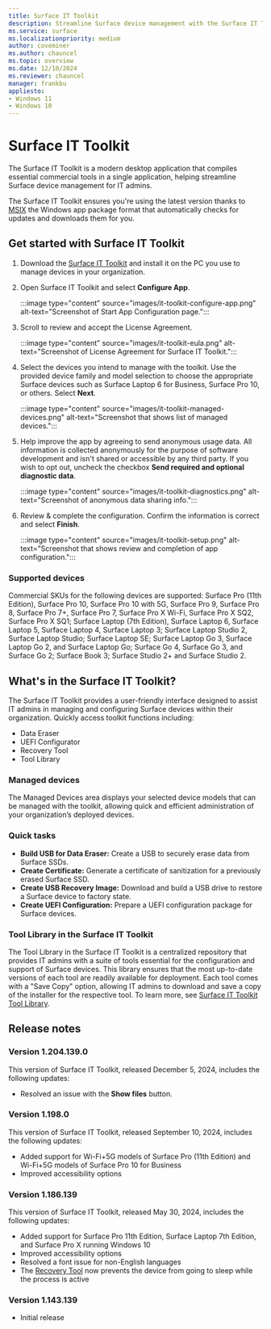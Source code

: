 ```yaml
---
title: Surface IT Toolkit
description: Streamline Surface device management with the Surface IT Toolkit, a comprehensive app for configuration, recovery, and support.
ms.service: surface
ms.localizationpriority: medium
author: coveminer
ms.author: chauncel
ms.topic: overview
ms.date: 12/10/2024
ms.reviewer: chauncel
manager: frankbu
appliesto:
- Windows 11
- Windows 10
---
```


# Surface IT Toolkit

The Surface IT Toolkit is a modern desktop application that compiles essential commercial tools in a single application, helping streamline Surface device management for IT admins.

The Surface IT Toolkit ensures you're using the latest version thanks to [MSIX](/windows/msix/overview) the Windows app package format that automatically checks for updates and downloads them for you.

## Get started with Surface IT Toolkit

1. Download the [Surface IT Toolkit](https://www.microsoft.com/download/details.aspx?id=46703) and install it on the PC you use to manage devices in your organization.

2. Open Surface IT Toolkit and select **Configure App**.

    :::image type="content" source="images/it-toolkit-configure-app.png" alt-text="Screenshot of Start App Configuration page.":::

3. Scroll to review and accept the License Agreement.

    :::image type="content" source="images/it-toolkit-eula.png" alt-text="Screenshot of License Agreement for Surface IT Toolkit.":::

4. Select the devices you intend to manage with the toolkit. Use the provided device family and model selection to choose the appropriate Surface devices such as Surface Laptop 6 for Business, Surface Pro 10, or others. Select **Next**.

    :::image type="content" source="images/it-toolkit-managed-devices.png" alt-text="Screenshot that shows list of managed devices.":::

5. Help improve the app by agreeing to send anonymous usage data. All information is collected anonymously for the purpose of software development and isn't shared or accessible by any third party. If you wish to opt out, uncheck the checkbox **Send required and optional diagnostic data**.

    :::image type="content" source="images/it-toolkit-diagnostics.png" alt-text="Screenshot of anonymous data sharing info.":::

6. Review & complete the configuration. Confirm the information is correct and select **Finish**.

    :::image type="content" source="images/it-toolkit-setup.png" alt-text="Screenshot that shows review and completion of app configuration.":::

### Supported devices

Commercial SKUs for the following devices are supported: Surface Pro (11th Edition), Surface Pro 10, Surface Pro 10 with 5G, Surface Pro 9, Surface Pro 8, Surface Pro 7+, Surface Pro 7, Surface Pro X Wi-Fi, Surface Pro X SQ2,  Surface Pro X SQ1; Surface Laptop (7th Edition), Surface Laptop 6, Surface Laptop 5, Surface Laptop 4, Surface Laptop 3; Surface Laptop Studio 2, Surface Laptop Studio; Surface Laptop SE; Surface Laptop Go 3, Surface Laptop Go 2, and Surface Laptop Go;  Surface Go 4, Surface Go 3, and Surface Go 2; Surface Book 3; Surface Studio 2+ and Surface Studio 2.

## What's in the Surface IT Toolkit?

The Surface IT Toolkit provides a user-friendly interface designed to assist IT admins in managing and configuring Surface devices within their organization. Quickly access toolkit functions including:

- Data Eraser
- UEFI Configurator
- Recovery Tool  
- Tool Library

### Managed devices 

The Managed Devices area displays your selected device models that can be managed with the toolkit, allowing quick and efficient administration of your organization’s deployed devices.

### Quick tasks

- **Build USB for Data Eraser:** Create a USB to securely erase data from Surface SSDs.
- **Create Certificate:** Generate a certificate of sanitization for a previously erased Surface SSD.
- **Create USB Recovery Image:**  Download and build a USB drive to restore a Surface device to factory state.
- **Create UEFI Configuration:** Prepare a UEFI configuration package for Surface devices.

### Tool Library in the Surface IT Toolkit

The Tool Library in the Surface IT Toolkit is a centralized repository that provides IT admins with a suite of tools essential for the configuration and support of Surface devices. This library ensures that the most up-to-date versions of each tool are readily available for deployment. Each tool comes with a "Save Copy" option, allowing IT admins to download and save a copy of the installer for the respective tool. To learn more, see [Surface IT Toolkit Tool Library](surface-it-toolkit-library.md).

## Release notes

### Version 1.204.139.0

This version of Surface IT Toolkit, released December 5, 2024, includes the following updates:

- Resolved an issue with the **Show files** button.

### Version 1.198.0

This version of Surface IT Toolkit, released September 10, 2024, includes the following updates:

- Added support for Wi-Fi+5G models of Surface Pro (11th Edition) and Wi-Fi+5G models of Surface Pro 10 for Business
- Improved accessibility options

### Version 1.186.139

This version of Surface IT Toolkit, released May 30, 2024, includes the following updates:

- Added support for Surface Pro 11th Edition, Surface Laptop 7th Edition, and Surface Pro X running Windows 10
- Improved accessibility options
- Resolved a font issue for non-English languages
- The [Recovery Tool](surface-it-toolkit-usb-recover.md) now prevents the device from going to sleep while the process is active

### Version 1.143.139

- Initial release